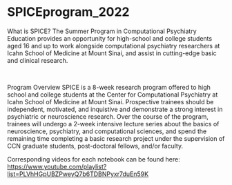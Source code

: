 # SPICEprogram_2022

What is SPICE?
The Summer Program in Computational Psychiatry Education provides an opportunity for high-school and college students aged 16 and up to work alongside computational psychiatry researchers at Icahn School of Medicine at Mount Sinai, and assist in cutting-edge basic and clinical research. 

​

Program Overview
SPICE is a 8-week research program offered to high school and college students at the Center for Computational Psychiatry at Icahn School of Medicine at Mount Sinai. Prospective trainees should be independent, motivated, and inquistive and demonstrate a strong interest in psychiatric or neuroscience research. Over the course of the program, trainees will undergo a 2-week intensive lecture series about the basics of neuroscience, psychiatry, and computational sciences, and spend the remaining time completing a basic research project under the supervision of CCN graduate students, post-doctoral fellows, and/or faculty.

Corresponding videos for each notebook can be found here: https://www.youtube.com/playlist?list=PLVhHGpUBZPweyQ7b6TDBNPyxr7duEn59K
